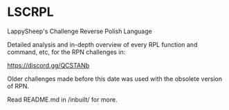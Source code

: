 # LSCRPL
LappySheep's Challenge Reverse Polish Language


Detailed analysis and in-depth overview of every RPL function and command, etc, for the RPN challenges in:

https://discord.gg/QCSTANb

Older challenges made before this date was used with the obsolete version of RPN.

Read README.md in /inbuilt/ for more.
